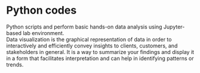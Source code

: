 # Python codes  
Python scripts and perform basic hands-on data analysis using Jupyter-based lab environment.  
Data visualization is the graphical representation of data in order to interactively and efficiently convey insights to clients, customers, and stakeholders in general. It is a way to summarize your findings and display it in a form that facilitates interpretation and can help in identifying patterns or trends.
